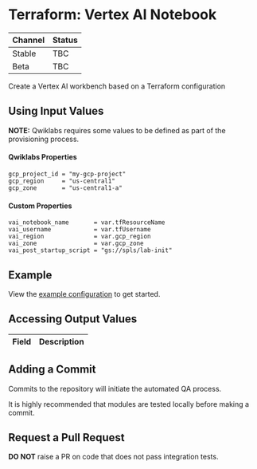 # Terraform: Vertex AI Notebook 

| Channel | Status |
|---------|--------|
| Stable  | TBC    | 
| Beta    | TBC    | 

Create a Vertex AI workbench based on a Terraform configuration

## Using Input Values 

__NOTE:__ Qwiklabs requires some values to be defined as part of the provisioning process. 

#### Qwiklabs Properties
```
gcp_project_id = "my-gcp-project"
gcp_region     = "us-central1"
gcp_zone       = "us-central1-a"
```

#### Custom Properties

```
vai_notebook_name       = var.tfResourceName
vai_username            = var.tfUsername
vai_region              = var.gcp_region
vai_zone                = var.gcp_zone
vai_post_startup_script = "gs://spls/lab-init"
```

## Example

View the [example configuration](https://github.com/CloudVLab/terraform-lab-foundation/tree/main/basics/vai_notebook/example) to get started.

## Accessing Output Values 

| Field | Description |
|-------|-------------|

## Adding a Commit 

Commits to the repository will initiate the automated QA process.

It is highly recommended that modules are tested locally before making a commit.

## Request a Pull Request

__DO NOT__ raise a PR on code that does not pass integration tests.
